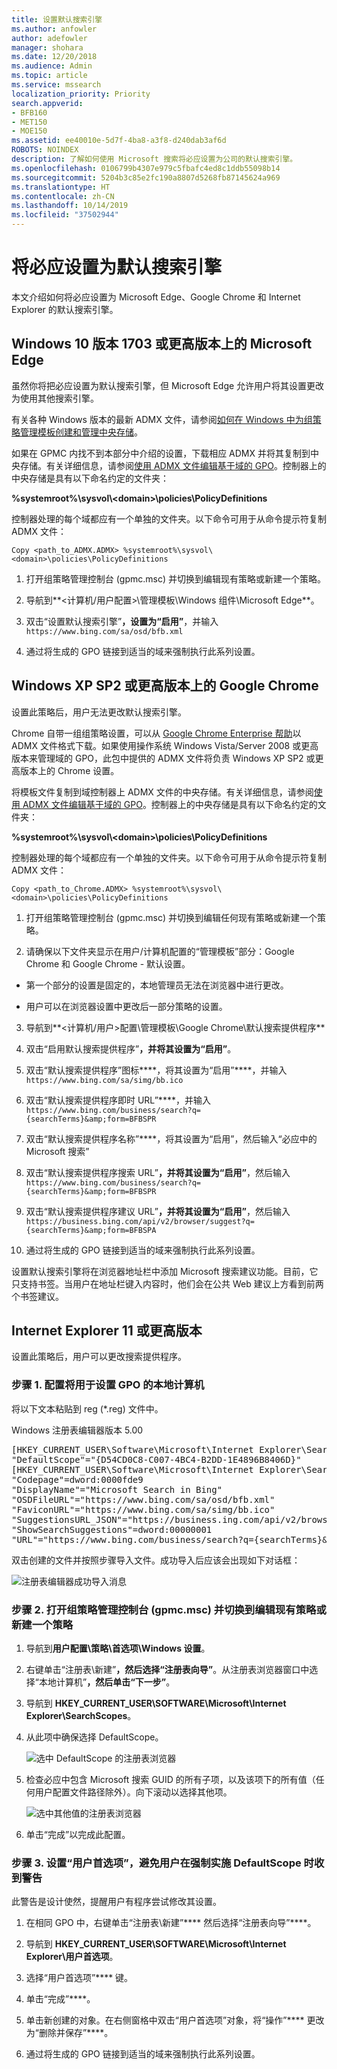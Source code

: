 ```yaml
---
title: 设置默认搜索引擎
ms.author: anfowler
author: adefowler
manager: shohara
ms.date: 12/20/2018
ms.audience: Admin
ms.topic: article
ms.service: mssearch
localization_priority: Priority
search.appverid:
- BFB160
- MET150
- MOE150
ms.assetid: ee40010e-5d7f-4ba8-a3f8-d240dab3af6d
ROBOTS: NOINDEX
description: 了解如何使用 Microsoft 搜索将必应设置为公司的默认搜索引擎。
ms.openlocfilehash: 0106799b4307e979c5fbafc4ed8c1ddb55098b14
ms.sourcegitcommit: 5204b3c85e2fc190a8807d5268fb87145624a969
ms.translationtype: HT
ms.contentlocale: zh-CN
ms.lasthandoff: 10/14/2019
ms.locfileid: "37502944"
---
```

# <a name="make-bing-the-default-search-engine"></a>将必应设置为默认搜索引擎
  
本文介绍如何将必应设置为 Microsoft Edge、Google Chrome 和 Internet Explorer 的默认搜索引擎。 
  
## <a name="microsoft-edge-on-windows-10-version-1703-or-later"></a>Windows 10 版本 1703 或更高版本上的 Microsoft Edge

虽然你将把必应设置为默认搜索引擎，但 Microsoft Edge 允许用户将其设置更改为使用其他搜索引擎。
  
有关各种 Windows 版本的最新 ADMX 文件，请参阅[如何在 Windows 中为组策略管理模板创建和管理中央存储](https://support.microsoft.com/help/3087759/how-to-create-and-manage-the-central-store-for-group-policy-administra)。
  
如果在 GPMC 内找不到本部分中介绍的设置，下载相应 ADMX 并将其复制到中央存储。有关详细信息，请参阅[使用 ADMX 文件编辑基于域的 GPO](https://docs.microsoft.com/previous-versions/windows/it-pro/windows-vista/cc748955%28v%3dws.10%29)。控制器上的中央存储是具有以下命名约定的文件夹：
  
 **%systemroot%\sysvol\\<domain\>\policies\PolicyDefinitions**
  
控制器处理的每个域都应有一个单独的文件夹。以下命令可用于从命令提示符复制 ADMX 文件：
  
 `Copy <path_to_ADMX.ADMX> %systemroot%\sysvol\<domain>\policies\PolicyDefinitions`
  
1. 打开组策略管理控制台 (gpmc.msc) 并切换到编辑现有策略或新建一个策略。
    
2. 导航到**&lt;计算机/用户配置&gt;\管理模板\Windows 组件\Microsoft Edge**。
    
1. 双击“设置默认搜索引擎”****，设置为“启用”****，并输入 `https://www.bing.com/sa/osd/bfb.xml`
    
3. 通过将生成的 GPO 链接到适当的域来强制执行此系列设置。


## <a name="google-chrome-on-windows-xp-sp2-or-later"></a>Windows XP SP2 或更高版本上的 Google Chrome

设置此策略后，用户无法更改默认搜索引擎。
  
Chrome 自带一组组策略设置，可以从 [Google Chrome Enterprise 帮助](https://support.google.com/chrome/a/answer/187202)以 ADMX 文件格式下载。如果使用操作系统 Windows Vista/Server 2008 或更高版本来管理域的 GPO，此包中提供的 ADMX 文件将负责 Windows XP SP2 或更高版本上的 Chrome 设置。
  
将模板文件复制到域控制器上 ADMX 文件的中央存储。有关详细信息，请参阅[使用 ADMX 文件编辑基于域的 GPO](https://docs.microsoft.com/previous-versions/windows/it-pro/windows-vista/cc748955%28v%3dws.10%29)。控制器上的中央存储是具有以下命名约定的文件夹：
  
 **%systemroot%\sysvol\\<domain\>\policies\PolicyDefinitions**
  
控制器处理的每个域都应有一个单独的文件夹。以下命令可用于从命令提示符复制 ADMX 文件：
  
 `Copy <path_to_Chrome.ADMX> %systemroot%\sysvol\<domain>\policies\PolicyDefinitions`
  
1. 打开组策略管理控制台 (gpmc.msc) 并切换到编辑任何现有策略或新建一个策略。
    
2. 请确保以下文件夹显示在用户/计算机配置的“管理模板”部分：Google Chrome 和 Google Chrome - 默认设置。
    
  - 第一个部分的设置是固定的，本地管理员无法在浏览器中进行更改。
    
  - 用户可以在浏览器设置中更改后一部分策略的设置。
    
3. 导航到**\<计算机/用户\>配置\管理模板\Google Chrome\默认搜索提供程序**
    
4. 双击“启用默认搜索提供程序”****，并将其设置为“启用”****。
    
5. 双击“默认搜索提供程序”图标****，将其设置为“启用”****，并输入 `https://www.bing.com/sa/simg/bb.ico`
    
6. 双击“默认搜索提供程序即时 URL”****，并输入 `https://www.bing.com/business/search?q={searchTerms}&amp;form=BFBSPR`
    
7. 双击“默认搜索提供程序名称”****，将其设置为“启用”，然后输入“必应中的 Microsoft 搜索”
    
8. 双击“默认搜索提供程序搜索 URL”****，并将其设置为“启用”****，然后输入 `https://www.bing.com/business/search?q={searchTerms}&amp;form=BFBSPR`
    
9. 双击“默认搜索提供程序建议 URL”****，并将其设置为“启用”****，然后输入 `https://business.bing.com/api/v2/browser/suggest?q={searchTerms}&amp;form=BFBSPA`
    
10. 通过将生成的 GPO 链接到适当的域来强制执行此系列设置。
    
设置默认搜索引擎将在浏览器地址栏中添加 Microsoft 搜索建议功能。目前，它只支持书签。当用户在地址栏键入内容时，他们会在公共 Web 建议上方看到前两个书签建议。

## <a name="internet-explorer-11-or-later"></a>Internet Explorer 11 或更高版本

设置此策略后，用户可以更改搜索提供程序。
  
### <a name="step-1-configure-the-local-machine-that-will-be-used-to-set-the-gpo"></a>步骤 1. 配置将用于设置 GPO 的本地计算机

将以下文本粘贴到 reg (\*.reg) 文件中。
  
Windows 注册表编辑器版本 5.00
  
<pre>[HKEY_CURRENT_USER\Software\Microsoft\Internet Explorer\SearchScopes]
"DefaultScope"="{D54CD0C8-C007-4BC4-B2DD-1E4896B8406D}"
[HKEY_CURRENT_USER\Software\Microsoft\Internet Explorer\SearchScopes\{D54CD0C8-C007-4BC4-B2DD-1E4896B8406D}]
"Codepage"=dword:0000fde9
"DisplayName"="Microsoft Search in Bing"
"OSDFileURL"="https://www.bing.com/sa/osd/bfb.xml"
"FaviconURL"="https://www.bing.com/sa/simg/bb.ico"
"SuggestionsURL_JSON"="https://business.ing.com/api/v2/browser/suggest?q={searchTerms}&amp;form=BFBSPA"
"ShowSearchSuggestions"=dword:00000001
"URL"="https://www.bing.com/business/search?q={searchTerms}&amp;form=BFBSPR"</pre>
  
双击创建的文件并按照步骤导入文件。成功导入后应该会出现如下对话框：
  
![注册表编辑器成功导入消息](media/ea3686b9-f6d7-481e-9a0d-2c96891bc501.png)
  
### <a name="step-2-open-the-group-policy-management-console-gpmcmsc-and-switch-to-editing-an-existing-policy-or-creating-a-new-one"></a>步骤 2. 打开组策略管理控制台 (gpmc.msc) 并切换到编辑现有策略或新建一个策略

1. 导航到**用户配置\策略\首选项\Windows 设置**。
    
2. 右键单击“注册表\新建”****，然后选择“注册表向导”****。从注册表浏览器窗口中选择“本地计算机”****，然后单击“下一步”****。
    
3. 导航到 **HKEY_CURRENT_USER\SOFTWARE\Microsoft\Internet Explorer\SearchScopes**。
    
4. 从此项中确保选择 DefaultScope。
    
    ![选中 DefaultScope 的注册表浏览器](media/ec5a450d-0cba-4e9c-acba-1a09e8e90bad.png)
  
5. 检查必应中包含 Microsoft 搜索 GUID 的所有子项，以及该项下的所有值（任何用户配置文件路径除外）。向下滚动以选择其他项。
    
    ![选中其他值的注册表浏览器](media/7eef7690-8bc5-46cf-9cd8-bd134fc77a02.png)
  
6. 单击“完成”以完成此配置。
    
### <a name="step-3-set-up-user-preferences-to-help-eliminate-a-warning-the-user-may-get-when-defaultscope-search-is-enforced"></a>步骤 3. 设置“用户首选项”，避免用户在强制实施 DefaultScope 时收到警告

此警告是设计使然，提醒用户有程序尝试修改其设置。
  
1. 在相同 GPO 中，右键单击“注册表\新建”**** 然后选择“注册表向导”****。
    
2. 导航到 **HKEY_CURRENT_USER\SOFTWARE\Microsoft\Internet Explorer\用户首选项**。
    
3. 选择“用户首选项”**** 键。
    
4. 单击“完成”****。
    
5. 单击新创建的对象。在右侧窗格中双击“用户首选项”对象，将“操作”**** 更改为“删除并保存”****。
1. 通过将生成的 GPO 链接到适当的域来强制执行此系列设置。